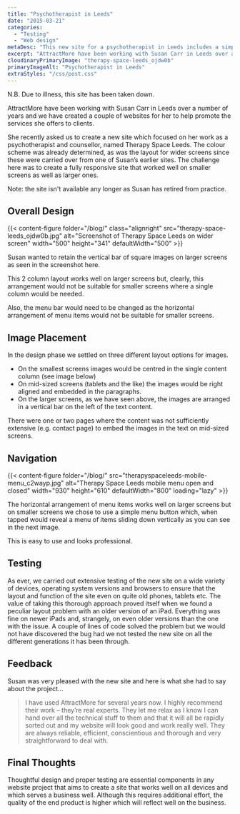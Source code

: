 ```yaml
---
title: "Psychotherapist in Leeds"
date: "2015-03-21"
categories:
  - "Testing"
  - "Web design"
metaDesc: "This new site for a psychotherapist in Leeds includes a simple menu system which adapts smoothly to the size of the screen. Benefits of testing."
excerpt: "AttractMore have been working with Susan Carr in Leeds over a number of years and we have created a couple of websites for her to help promote the services she offers to clients. She recently asked us to create a new site which focused on her work as a psychotherapist and counsellor. The colour scheme was already determined, as was the layout for wider screens since these were carried over from one of Susan’s earlier sites. The challenge here was to create a fully responsive site that worked well on smaller screens as well as larger ones."
cloudinaryPrimaryImage: "therapy-space-leeds_ojdw0b"
primaryImageAlt: "Psychotherapist in Leeds"
extraStyles: "/css/post.css"
---
```


N.B. Due to illness, this site has been taken down.

AttractMore have been working with Susan Carr in Leeds over a number of years and we have created a couple of websites for her to help promote the services she offers to clients.

She recently asked us to create a new site which focused on her work as a psychotherapist and counsellor, named Therapy Space Leeds. The colour scheme was already determined, as was the layout for wider screens since these were carried over from one of Susan’s earlier sites. The challenge here was to create a fully responsive site that worked well on smaller screens as well as larger ones.

Note: the site isn't available any longer as Susan has retired from practice.

## Overall Design

{{< content-figure folder="/blog/"
class="alignright"
src="therapy-space-leeds_ojdw0b.jpg"
alt="Screenshot of Therapy Space Leeds on wider screen"
width="500" height="341" defaultWidth="500" >}}

Susan wanted to retain the vertical bar of square images on larger screens as seen in the screenshot here.

This 2 column layout works well on larger screens but, clearly, this arrangement would not be suitable for smaller screens where a single column would be needed.

Also, the menu bar would need to be changed as the horizontal arrangement of menu items would not be suitable for smaller screens.

## Image Placement

In the design phase we settled on three different layout options for images.

- On the smallest screens images would be centred in the single content column (see image below)
- On mid-sized screens (tablets and the like) the images would be right aligned and embedded in the paragraphs.
- On the larger screens, as we have seen above, the images are arranged in a vertical bar on the left of the text content.

There were one or two pages where the content was not sufficiently extensive (e.g. contact page) to embed the images in the text on mid-sized screens.

## Navigation

{{< content-figure folder="/blog/"
src="therapyspaceleeds-mobile-menu_c2wayp.jpg"
alt="Therapy Space Leeds mobile menu open and closed"
width="930" height="610" defaultWidth="800"
loading="lazy" >}}

The horizontal arrangement of menu items works well on larger screens but on smaller screens we chose to use a simple menu button which, when tapped would reveal a menu of items sliding down vertically as you can see in the next image.

This is easy to use and looks professional.

## Testing

As ever, we carried out extensive testing of the new site on a wide variety of devices, operating system versions and browsers to ensure that the layout and function of the site even on quite old phones, tablets etc. The value of taking this thorough approach proved itself when we found a peculiar layout problem with an older version of an iPad. Everything was fine on newer iPads and, strangely, on even older versions than the one with the issue. A couple of lines of code solved the problem but we would not have discovered the bug had we not tested the new site on all the different generations it has been through.

## Feedback

Susan was very pleased with the new site and here is what she had to say about the project…

> I have used AttractMore for several years now. I highly recommend their work – they’re real experts. They let me relax as I know I can hand over all the technical stuff to them and that it will all be rapidly sorted out and my website will look good and work really well. They are always reliable, efficient, conscientious and thorough and very straightforward to deal with.

## Final Thoughts

Thoughtful design and proper testing are essential components in any website project that aims to create a site that works well on all devices and which serves a business well. Although this requires additional effort, the quality of the end product is higher which will reflect well on the business.
